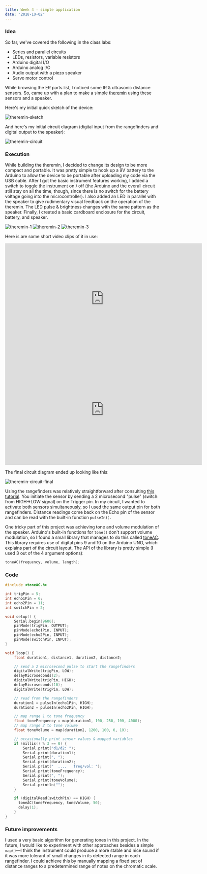 ```yaml
---
title: Week 4 - simple application
date: "2018-10-02"
---
```


### Idea

So far, we've covered the following in the class labs:

-   Series and parallel circuits
-   LEDs, resistors, variable resistors
-   Arduino digital I/O
-   Arduino analog I/O
-   Audio output with a piezo speaker
-   Servo motor control

While browsing the ER parts list, I noticed some IR & ultrasonic distance sensors.
So, came up with a plan to make a simple [theremin](https://en.wikipedia.org/wiki/Theremin) using these sensors and a speaker.

Here's my initial quick sketch of the device:

![theremin-sketch](theremin-sketch.jpg)

And here's my initial circuit diagram (digital input from the rangefinders and digital output to the speaker):

![theremin-circuit](theremin-circuit.jpg)

### Execution

While building the theremin, I decided to change its design to be more compact and portable.
It was pretty simple to hook up a 9V battery to the Arduino to allow the device to be portable after uploading my code via the USB cable.
After I got the basic instrument features working, I added a switch to toggle the instrument on / off (the Arduino and the overall circuit still stay on all the time, though, since there is no switch for the battery voltage going into the microcontroller).
I also added an LED in parallel with the speaker to give rudimentary visual feedback on the operation of the theremin.
The LED pulse & brightness changes with the same pattern as the speaker.
Finally, I created a basic cardboard enclosure for the circuit, battery, and speaker.

![theremin-1](theremin-1.jpg)
![theremin-2](theremin-2.jpg)
![theremin-3](theremin-3.jpg)

Here is are some short video clips of it in use:

<iframe src="https://player.vimeo.com/video/293751378" width="640" height="360" frameborder="0" webkitallowfullscreen mozallowfullscreen allowfullscreen></iframe>

<iframe src="https://player.vimeo.com/video/293751401" width="640" height="360" frameborder="0" webkitallowfullscreen mozallowfullscreen allowfullscreen></iframe>

The final circuit diagram ended up looking like this:

![theremin-circuit-final](theremin-circuit-final.jpg)

Using the rangefinders was relatively straightforward after consulting [this tutorial](http://www.circuitbasics.com/how-to-set-up-an-ultrasonic-range-finder-on-an-arduino/). You initiate the sensor by sending a 2 microsecond "pulse" (switch from HIGH&rarr;LOW signal) on the Trigger pin. In my circuit, I wanted to activate both sensors simultaneously, so I used the same output pin for both rangefinders. Distance readings come back on the Echo pin of the sensor and can be read with the built-in function `pulseIn()`.

One tricky part of this project was achieving tone and volume modulation of the speaker. Arduino's built-in functions for `tone()` don't support volume modulation, so I found a small library that manages to do this called [toneAC](https://bitbucket.org/teckel12/arduino-toneac/wiki/Home). This library requires use of digital pins 9 and 10 on the Arduino UNO, which explains part of the circuit layout. The API of the library is pretty simple (I used 3 out of the 4 argument options):

```c
toneAC(frequency, volume, length);
```

### Code

```c
#include <toneAC.h>

int trigPin = 5;
int echo1Pin = 6;
int echo2Pin = 11;
int switchPin = 2;

void setup() {
    Serial.begin(9600);
    pinMode(trigPin, OUTPUT);
    pinMode(echo1Pin, INPUT);
    pinMode(echo2Pin, INPUT);
    pinMode(switchPin, INPUT);
}

void loop() {
    float duration1, distance1, duration2, distance2;

    // send a 2 microsecond pulse to start the rangefinders
    digitalWrite(trigPin, LOW);
    delayMicroseconds(2);
    digitalWrite(trigPin, HIGH);
    delayMicroseconds(10);
    digitalWrite(trigPin, LOW);

    // read from the rangefinders
    duration1 = pulseIn(echo1Pin, HIGH);
    duration2 = pulseIn(echo2Pin, HIGH);

    // map range 1 to tone frequency
    float toneFrequency = map(duration1, 100, 250, 100, 4000);
    // map range 2 to tone volume
    float toneVolume = map(duration2, 1200, 100, 0, 10);

    // occasionally print sensor values & mapped variables
    if (millis() % 3 == 0) {
        Serial.print("d1/d2: ");
        Serial.print(duration1);
        Serial.print(", ");
        Serial.print(duration2);
        Serial.print("  ....   freq/vol: ");
        Serial.print(toneFrequency);
        Serial.print(", ");
        Serial.print(toneVolume);
        Serial.println("");
    }

    if (digitalRead(switchPin) == HIGH) {
      toneAC(toneFrequency, toneVolume, 50);
      delay(1);
    }
}
```

### Future improvements

I used a very basic algorithm for generating tones in this project. In the future, I would like to experiment with other approaches besides a simple `map()`&mdash;I think the instrument could produce a more stable and nice sound if it was more tolerant of small changes in its detected range in each rangefinder. I could achieve this by manually mapping a fixed set of distance ranges to a predetermined range of notes on the chromatic scale.
